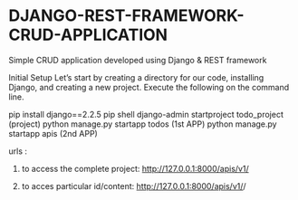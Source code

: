 # DJANGO-REST-FRAMEWORK-CRUD-APPLICATION
 Simple CRUD application developed using Django & REST framework

Initial Setup
Let’s start by creating a directory for our code, installing Django, and creating a new project. Execute the following on the command line.


pip install django==2.2.5
pip shell
django-admin startproject todo_project (project)
python manage.py startapp todos (1st APP)
python manage.py startapp apis (2nd APP)

urls :
1. to access the complete project:
http://127.0.0.1:8000/apis/v1/ 

2. to acces particular id/content:
http://127.0.0.1:8000/apis/v1/<id>/
